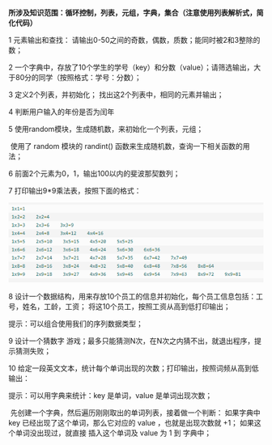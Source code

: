  **所涉及知识范围：循环控制，列表，元组，字典，集合（注意使用列表解析式，简化代码）**

1 元素输出和查找：  请输出0-50之间的奇数，偶数，质数；能同时被2和3整除的数；

2 一个字典中，存放了10个学生的学号（key）和分数（value）；请筛选输出，大于80分的同学（按照格式：学号：分数）；

3 定义2个列表，并初始化；  找出这2个列表中，相同的元素并输出；

4  判断用户输入的年份是否为闰年

5  使用random模块，生成随机数，来初始化一个列表，元组；

​     使用了 random 模块的 randint() 函数来生成随机数，查询一下相关函数的用法；

6  前面2个元素为0，1，输出100以内的斐波那契数列；

7 打印输出9*9乘法表，按照下面的格式：

![img](img/001.png)

8 设计一个数据结构，用来存放10个员工的信息并初始化，每个员工信息包括：工号，姓名，工龄，工资；  将这10个员工，按照工资从高到低打印输出；

   提示：可以组合使用我们的序列数据类型；

9 设计一个猜数字 游戏；最多只能猜测N次，在N次之内猜不出，就退出程序，提示猜测失败；

10  给定一段英文文本，统计每个单词出现的次数；打印输出，按照词频从高到低输出：

   提示：可以用字典来统计：key 是单词，value 是单词出现次数；

​    先创建一个字典，然后遍历刚刚取出的单词列表，接着做一个判断： 如果字典中 key 已经出现了这个单词，那么它对应的 value ，也就是出现次数就 +1； 如果这个单词没出现过，就直接 插入这个单词及 value 为 1 到 字典中；